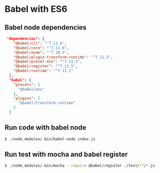 # Babel with ES6

## Babel node dependencies

```json
 "dependencies": {
    "@babel/cli": "^7.11.6",
    "@babel/core": "^7.11.6",
    "@babel/node": "^7.10.5",
    "@babel/plugin-transform-runtime": "^7.11.5",
    "@babel/preset-env": "^7.11.5",
    "@babel/register": "^7.11.5",
    "@babel/runtime": "^7.11.2"
  },
  "babel": {
    "presets": [
      "@babel/env"
    ],
    "plugins": [
      "@babel/transform-runtime"
    ]
  }
```

## Run code with babel node

```bash
$ ./node_modules/.bin/babel-node index.js
```

## Run test with mocha and babel register

```bash
$ ./node_modules/.bin/mocha --require @babel/register ./test/**/*.js
```

